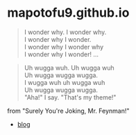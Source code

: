 # mapotofu9.github.io


> I wonder why.  I wonder why.  
I wonder why I wonder.   
I wonder why I wonder why  
I wonder why I wonder! \.\.\.

> Uh wugga wuh. Uh wugga wuh  
Uh wugga wugga wugga.  
I wugga wuh uh wugga wuh  
Uh wugga wugga wugga.  
"Aha!" I say. "That's my theme!"

from "Surely You're Joking, Mr. Feynman!"


- [blog](https://mapotofu9.github.io/)

